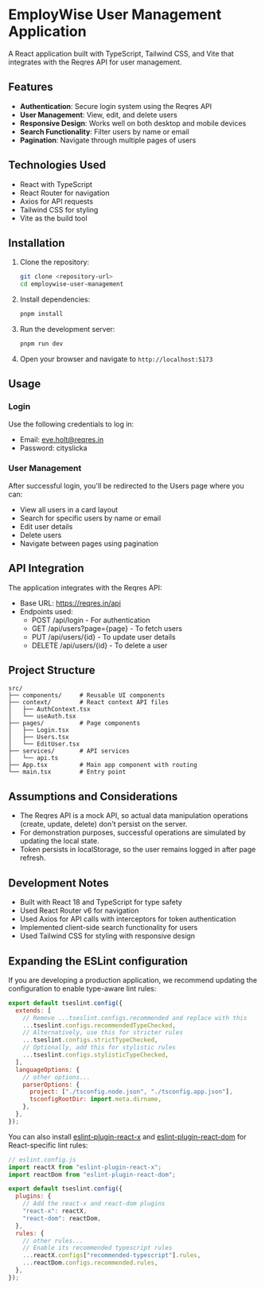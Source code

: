 # EmployWise User Management Application

A React application built with TypeScript, Tailwind CSS, and Vite that integrates with the Reqres API for user management.

## Features

- **Authentication**: Secure login system using the Reqres API
- **User Management**: View, edit, and delete users
- **Responsive Design**: Works well on both desktop and mobile devices
- **Search Functionality**: Filter users by name or email
- **Pagination**: Navigate through multiple pages of users

## Technologies Used

- React with TypeScript
- React Router for navigation
- Axios for API requests
- Tailwind CSS for styling
- Vite as the build tool

## Installation

1. Clone the repository:

   ```bash
   git clone <repository-url>
   cd employwise-user-management
   ```

2. Install dependencies:

   ```bash
   pnpm install
   ```

3. Run the development server:

   ```bash
   pnpm run dev
   ```

4. Open your browser and navigate to `http://localhost:5173`

## Usage

### Login

Use the following credentials to log in:

- Email: eve.holt@reqres.in
- Password: cityslicka

### User Management

After successful login, you'll be redirected to the Users page where you can:

- View all users in a card layout
- Search for specific users by name or email
- Edit user details
- Delete users
- Navigate between pages using pagination

## API Integration

The application integrates with the Reqres API:

- Base URL: https://reqres.in/api
- Endpoints used:
  - POST /api/login - For authentication
  - GET /api/users?page={page} - To fetch users
  - PUT /api/users/{id} - To update user details
  - DELETE /api/users/{id} - To delete a user

## Project Structure

```
src/
├── components/     # Reusable UI components
├── context/        # React context API files
│   ├── AuthContext.tsx
│   └── useAuth.tsx
├── pages/          # Page components
│   ├── Login.tsx
│   ├── Users.tsx
│   └── EditUser.tsx
├── services/       # API services
│   └── api.ts
├── App.tsx         # Main app component with routing
└── main.tsx        # Entry point
```

## Assumptions and Considerations

- The Reqres API is a mock API, so actual data manipulation operations (create, update, delete) don't persist on the server.
- For demonstration purposes, successful operations are simulated by updating the local state.
- Token persists in localStorage, so the user remains logged in after page refresh.

## Development Notes

- Built with React 18 and TypeScript for type safety
- Used React Router v6 for navigation
- Used Axios for API calls with interceptors for token authentication
- Implemented client-side search functionality for users
- Used Tailwind CSS for styling with responsive design

## Expanding the ESLint configuration

If you are developing a production application, we recommend updating the configuration to enable type-aware lint rules:

```js
export default tseslint.config({
  extends: [
    // Remove ...tseslint.configs.recommended and replace with this
    ...tseslint.configs.recommendedTypeChecked,
    // Alternatively, use this for stricter rules
    ...tseslint.configs.strictTypeChecked,
    // Optionally, add this for stylistic rules
    ...tseslint.configs.stylisticTypeChecked,
  ],
  languageOptions: {
    // other options...
    parserOptions: {
      project: ["./tsconfig.node.json", "./tsconfig.app.json"],
      tsconfigRootDir: import.meta.dirname,
    },
  },
});
```

You can also install [eslint-plugin-react-x](https://github.com/Rel1cx/eslint-react/tree/main/packages/plugins/eslint-plugin-react-x) and [eslint-plugin-react-dom](https://github.com/Rel1cx/eslint-react/tree/main/packages/plugins/eslint-plugin-react-dom) for React-specific lint rules:

```js
// eslint.config.js
import reactX from "eslint-plugin-react-x";
import reactDom from "eslint-plugin-react-dom";

export default tseslint.config({
  plugins: {
    // Add the react-x and react-dom plugins
    "react-x": reactX,
    "react-dom": reactDom,
  },
  rules: {
    // other rules...
    // Enable its recommended typescript rules
    ...reactX.configs["recommended-typescript"].rules,
    ...reactDom.configs.recommended.rules,
  },
});
```
